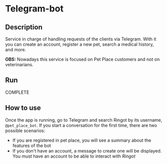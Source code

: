 # Telegram-bot

## Description

Service in charge of handling requests of the clients via Telegram. With it you can create an account, register a new pet,
search a medical history, and more.

**OBS:** Nowadays this service is focused on Pet Place customers and not on veterinarians.

## Run

COMPLETE

## How to use

Once the app is running, go to Telegram and search Ringot by its username, `@pet_place_bot`. If you start a conversation
for the first time, there are two possible scenarios:
+ If you are registered in pet place, you will see a summary about the features of the bot
+ If you don't have an account, a message to create one will be displayed. You must have an account to be able to interact with _Ringot_